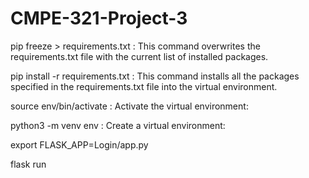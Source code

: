 # CMPE-321-Project-3

pip freeze > requirements.txt : This command overwrites the requirements.txt file with the current list of installed packages.

pip install -r requirements.txt : This command installs all the packages specified in the requirements.txt file into the virtual environment.

source env/bin/activate : Activate the virtual environment: 

python3 -m venv env : Create a virtual environment: 

export FLASK_APP=Login/app.py

flask run